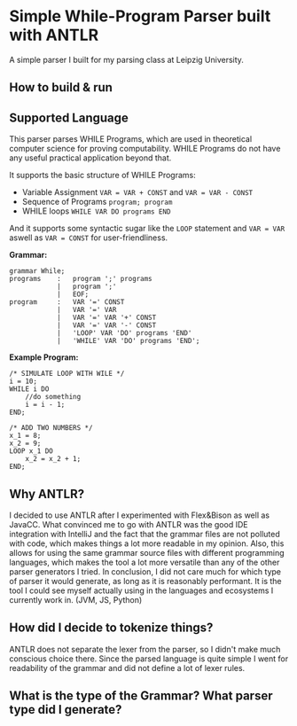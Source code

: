 # Simple While-Program Parser built with ANTLR

A simple parser I built for my parsing class at Leipzig University.

## How to build & run

## Supported Language

This parser parses WHILE Programs, which are used in theoretical computer science for proving computability. 
WHILE Programs do not have any useful practical application beyond that.

It supports the basic structure of WHILE Programs:
- Variable Assignment `VAR = VAR + CONST` and `VAR = VAR - CONST`
- Sequence of Programs `program; program`
- WHILE loops `WHILE VAR DO programs END`

And it supports some syntactic sugar like the `LOOP` statement and `VAR = VAR` aswell as `VAR = CONST` for user-friendliness.

**Grammar:**
```ANTLRv4
grammar While;
programs    :   program ';' programs
            |   program ';'
            |   EOF;
program     :   VAR '=' CONST
            |   VAR '=' VAR
            |   VAR '=' VAR '+' CONST
            |   VAR '=' VAR '-' CONST
            |   'LOOP' VAR 'DO' programs 'END'
            |   'WHILE' VAR 'DO' programs 'END';
```

**Example Program:**
```WHILE
/* SIMULATE LOOP WITH WILE */
i = 10;
WHILE i DO
    //do something
    i = i - 1;
END;

/* ADD TWO NUMBERS */
x_1 = 8;
x_2 = 9;
LOOP x_1 DO
    x_2 = x_2 + 1;
END;
```

## Why ANTLR?

I decided to use ANTLR after I experimented with Flex&Bison as well as JavaCC.
What convinced me to go with ANTLR was the good IDE integration with IntelliJ and the fact that the grammar files
are not polluted with code, which makes things a lot more readable in my opinion. Also, this allows for using the same
grammar source files with different programming languages, which makes the tool a lot more versatile than any of the
other parser generators I tried. In conclusion, I did not care much for which type of parser it would generate, as long as it is
reasonably performant. It is the tool I could see myself actually using in the languages and ecosystems I currently work in. (JVM, JS, Python)

## How did I decide to tokenize things?

ANTLR does not separate the lexer from the parser, so I didn't make much conscious choice there. Since the parsed 
language is quite simple I went for readability of the grammar and did not define a lot of lexer rules.

## What is the type of the Grammar? What parser type did I generate?

